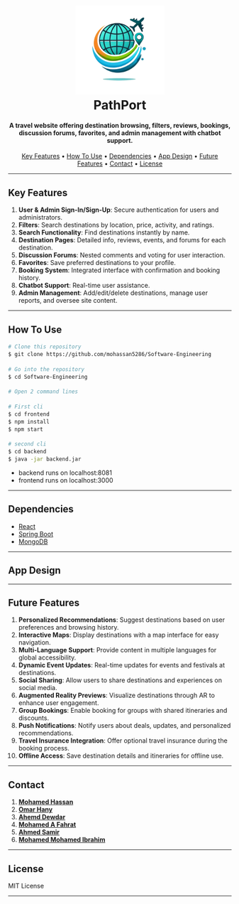 
<h1 align="center">
  <br>  
  <a href=""><img src="docs\images\logo.png" alt="Markdownify" width="200"></a>
  <br>
  PathPort
  <br>
</h1>

<h4 align="center">A travel website offering destination browsing, filters, reviews, bookings, discussion forums, favorites, and admin management with chatbot support.</h4>

<!-- <p align="center">
  <a href="https://badge.fury.io/js/electron-markdownify">
    <img src="https://badge.fury.io/js/electron-markdownify.svg"
         alt="Gitter">
  </a>
  <a href="https://gitter.im/amitmerchant1990/electron-markdownify"><img src="https://badges.gitter.im/amitmerchant1990/electron-markdownify.svg"></a>
  <a href="https://saythanks.io/to/bullredeyes@gmail.com">
      <img src="https://img.shields.io/badge/SayThanks.io-%E2%98%BC-1EAEDB.svg">
  </a>
  <a href="https://www.paypal.me/AmitMerchant">
    <img src="https://img.shields.io/badge/$-donate-ff69b4.svg?maxAge=2592000&amp;style=flat">
  </a>
</p> -->

<p align="center">
  <a href="#key-features">Key Features</a> •
  <a href="#how-to-use">How To Use</a> •
  <a href="#dependencies">Dependencies</a> •
  <a href="#app-design">App Design</a> •
  <a href="#future-features">Future Features</a> •
  <a href="#contact">Contact</a> •
  <a href="#license">License</a>
</p>

<!-- ![screenshot](https://raw.githubusercontent.com/amitmerchant1990/electron-markdownify/master/app/img/markdownify.gif) -->

---

## Key Features

1. **User & Admin Sign-In/Sign-Up**: Secure authentication for users and administrators.  
2. **Filters**: Search destinations by location, price, activity, and ratings.  
3. **Search Functionality**: Find destinations instantly by name.  
4. **Destination Pages**: Detailed info, reviews, events, and forums for each destination.  
5. **Discussion Forums**: Nested comments and voting for user interaction.  
6. **Favorites**: Save preferred destinations to your profile.  
7. **Booking System**: Integrated interface with confirmation and booking history.  
8. **Chatbot Support**: Real-time user assistance.  
9. **Admin Management**: Add/edit/delete destinations, manage user reports, and oversee site content.  

---

## How To Use

```bash
# Clone this repository
$ git clone https://github.com/mohassan5286/Software-Engineering

# Go into the repository
$ cd Software-Engineering

# Open 2 command lines

# First cli
$ cd frontend
$ npm install
$ npm start

# second cli
$ cd backend
$ java -jar backend.jar

```
* backend runs on localhost:8081
* frontend runs on localhost:3000

---

## Dependencies

* [React](https://reactjs.org/)
* [Spring Boot](https://spring.io/projects/spring-boot)
* [MongoDB](https://www.mongodb.com/)

---

## App Design


---

## Future Features

1. **Personalized Recommendations**: Suggest destinations based on user preferences and browsing history.  
2. **Interactive Maps**: Display destinations with a map interface for easy navigation.  
3. **Multi-Language Support**: Provide content in multiple languages for global accessibility.  
4. **Dynamic Event Updates**: Real-time updates for events and festivals at destinations.  
5. **Social Sharing**: Allow users to share destinations and experiences on social media.  
6. **Augmented Reality Previews**: Visualize destinations through AR to enhance user engagement.  
7. **Group Bookings**: Enable booking for groups with shared itineraries and discounts.  
8. **Push Notifications**: Notify users about deals, updates, and personalized recommendations.  
9. **Travel Insurance Integration**: Offer optional travel insurance during the booking process.  
10. **Offline Access**: Save destination details and itineraries for offline use.  

---

## Contact

1. [**Mohamed Hassan**]()
2. [**Omar Hany**]()
3. [**Ahemd Dewdar**]()
4. [**Mohamed A Fahrat**]()
5. [**Ahmed Samir**]()
6. [**Mohamed Mohamed Ibrahim**]()

---

## License

MIT License

---
